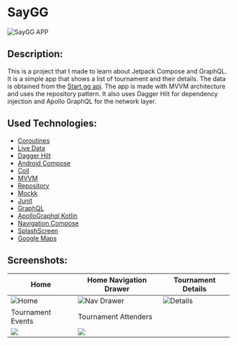# SayGG
![](T:\Android\SayGG\screenshot\startgg.gif "SayGG APP")

## Description:
This is a project that I made to learn about Jetpack Compose and GraphQL. It is a simple app that shows a list of tournament and their details. The data is obtained from the [Start.gg api](https://developer.start.gg/docs/intro/). The app is made with MVVM architecture and uses the repository pattern. It also uses Dagger Hilt for dependency injection and Apollo GraphQL for the network layer.

## Used Technologies:
* [Coroutines](https://developer.android.com/kotlin/coroutines?hl=es-419)
* [Live Data](https://developer.android.com/topic/libraries/architecture/livedata?hl=es-419)
* [Dagger Hilt](https://developer.android.com/training/dependency-injection/hilt-android?hl=es-419)
* [Android Compose](https://developer.android.com/jetpack/compose?hl=es-419)
* [Coil](https://coil-kt.github.io/coil/compose/)
* [MVVM](https://developer.android.com/topic/libraries/architecture/viewmodel?hl=es-419)
* [Repository](https://developer.android.com/codelabs/basic-android-kotlin-training-repository-pattern#3)
* [Mockk](https://mockk.io/)
* [Junit](https://junit.org/junit5/)
* [GraphQL](https://graphql.org/)
* [ApolloGraphql Kotlin](https://www.apollographql.com/docs/kotlin/)
* [Navigation Compose](https://developer.android.com/jetpack/compose/navigation?hl=es-419)
* [SplashScreen](https://developer.android.com/develop/ui/views/launch/splash-screen)
* [Google Maps](https://developers.google.com/maps/documentation/android-sdk/maps-compose?hl=es-419)

## Screenshots:

| Home                                 | Home Navigation Drawer                                  | Tournament Details                                            |
|--------------------------------------|---------------------------------------------------------|---------------------------------------------------------------|
| ![Home](T:\Android\SayGG\screenshot\home.png) | ![Nav Drawer](T:\Android\SayGG\screenshot\nav_drawer.png) | ![Details](T:\Android\SayGG\screenshot\tournament_details.png) |
| Tournament Events                    | Tournament Attenders                                    |
| ![](T:\Android\SayGG\screenshot\tournament_events.png)                                     | ![](T:\Android\SayGG\screenshot\tournament_attenders.png)                                                        |

